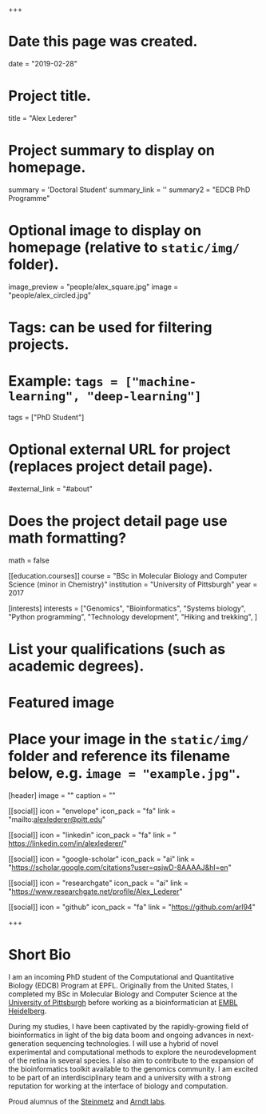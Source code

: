+++
# Date this page was created.
date = "2019-02-28"

# Project title.
title = "Alex Lederer"

# Project summary to display on homepage.
summary = 'Doctoral Student'
summary_link = ''
summary2 = "EDCB PhD Programme"

# Optional image to display on homepage (relative to `static/img/` folder).
image_preview = "people/alex_square.jpg"
image = "people/alex_circled.jpg"

# Tags: can be used for filtering projects.
# Example: `tags = ["machine-learning", "deep-learning"]`
tags = ["PhD Student"]

# Optional external URL for project (replaces project detail page).
#external_link = "#about"

# Does the project detail page use math formatting?
math = false


[[education.courses]]
  course = "BSc in Molecular Biology and Computer Science (minor in Chemistry)"
  institution = "University of Pittsburgh"
  year = 2017

[interests]
  interests = ["Genomics",
  "Bioinformatics",
  "Systems biology",
  "Python programming",
  "Technology development",
  "Hiking and trekking",
  ]

# List your qualifications (such as academic degrees).
# Featured image
# Place your image in the `static/img/` folder and reference its filename below, e.g. `image = "example.jpg"`.
[header]
image = ""
caption = ""

[[social]]
icon = "envelope"
icon_pack = "fa"
link = "mailto:alexlederer@pitt.edu"

[[social]]
icon = "linkedin"
icon_pack = "fa"
link = " https://linkedin.com/in/alexlederer/"

[[social]]
icon = "google-scholar"
icon_pack = "ai"
link = "https://scholar.google.com/citations?user=qsjwD-8AAAAJ&hl=en"

[[social]]
icon = "researchgate"
icon_pack = "ai"
link = "https://www.researchgate.net/profile/Alex_Lederer"

[[social]]
icon = "github"
icon_pack = "fa"
link = "https://github.com/arl94"
 
+++
 
# Short Bio

I am an incoming PhD student of the Computational and Quantitative Biology (EDCB) Program at EPFL. Originally from the United States, I completed my BSc in Molecular Biology and Computer Science at the [University of Pittsburgh](https://www.pitt.edu/) before working as a bioinformatician at [EMBL Heidelberg](https://www.embl.de/).

During my studies, I have been captivated by the rapidly-growing field of bioinformatics in light of the big data boom and ongoing advances in next-generation sequencing technologies. I will use a hybrid of novel experimental and computational methods to explore the neurodevelopment of the retina in several species. I also aim to contribute to the expansion of the bioinformatics toolkit available to the genomics community. I am excited to be part of an interdisciplinary team and a university with a strong reputation for working at the interface of biology and computation.

Proud alumnus of the [Steinmetz](https://www.embl.de/research/units/genome_biology/steinmetz/) and [Arndt labs](https://www.biology.pitt.edu/person/karen-arndt).